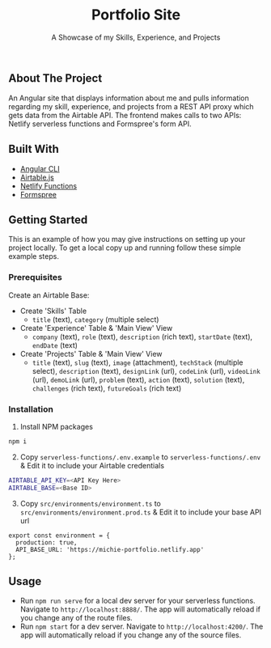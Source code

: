 <p align="center">
  <h1 align="center">Portfolio Site</h1>

  <p align="center">
    A Showcase of my Skills, Experience, and Projects
  </p>
  <br/>
</p>

## About The Project

An Angular site that displays information about me and pulls information regarding my skill, experience, and projects from a REST API proxy which gets data from the Airtable API. The frontend makes calls to  two APIs: Netlify serverless functions and Formspree's form API.

## Built With

- [Angular CLI](https://github.com/angular/angular-cli)
- [Airtable.js](https://github.com/Airtable/airtable.js)
- [Netlify Functions](https://www.netlify.com/products/functions/)
- [Formspree](https://formspree.io/)

## Getting Started

This is an example of how you may give instructions on setting up your project locally.
To get a local copy up and running follow these simple example steps.

### Prerequisites

Create an Airtable Base:
  * Create 'Skills' Table
      * `title` (text), `category` (multiple select)
   * Create 'Experience' Table &  'Main View' View
      * `company` (text), `role` (text), `description` (rich text), `startDate` (text), `endDate` (text)
   * Create 'Projects' Table &  'Main View' View
      * `title` (text), `slug` (text), `image` (attachment), `techStack` (multiple select), `description` (text), `designLink` (url), `codeLink` (url), `videoLink` (url), `demoLink` (url), `problem` (text), `action` (text), `solution` (text), `challenges` (rich text), `futureGoals` (rich text)

### Installation

1. Install NPM packages
```sh
npm i
```
2. Copy `serverless-functions/.env.example` to `serverless-functions/.env` & Edit it to include your Airtable credentials
```sh
AIRTABLE_API_KEY=<API Key Here>
AIRTABLE_BASE=<Base ID>
```
3. Copy `src/environments/environment.ts` to `src/environments/environment.prod.ts` & Edit it to include your base API url
```JS
export const environment = {
  production: true,
  API_BASE_URL: 'https://michie-portfolio.netlify.app'
};
```

## Usage

- Run `npm run serve` for a local dev server for your serverless functions. Navigate to `http://localhost:8888/`. The app will automatically reload if you change any of the route files.
- Run `npm start` for a dev server. Navigate to `http://localhost:4200/`. The app will automatically reload if you change any of the source files.

